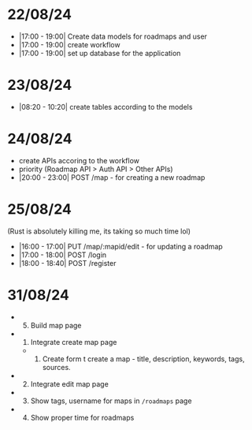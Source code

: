 # 22/08/24

- |17:00 - 19:00| Create data models for roadmaps and user
- |17:00 - 19:00| create workflow
- |17:00 - 19:00| set up database for the application

# 23/08/24

- |08:20 - 10:20| create tables according to the models

# 24/08/24

- create APIs accoring to the workflow
- priority (Roadmap API > Auth API > Other APIs)
- |20:00 - 23:00| POST /map - for creating a new roadmap

# 25/08/24

(Rust is absolutely killing me, its taking so much time lol)

- |16:00 - 17:00| PUT /map/:mapid/edit - for updating a roadmap
- |17:00 - 18:00| POST /login
- |18:00 - 18:40| POST /register

# 31/08/24

- 5. Build map page
- 1. Integrate create map page
  - 1. Create form t create a map - title, description, keywords, tags, sources.
- 2. Integrate edit map page
- 3. Show tags, username for maps in `/roadmaps` page
- 4. Show proper time for roadmaps
